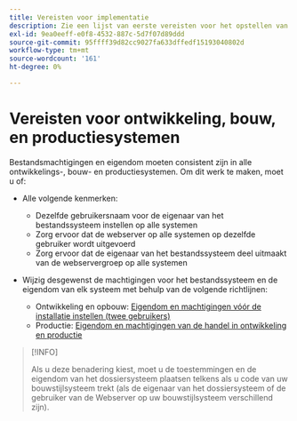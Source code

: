 ```yaml
---
title: Vereisten voor implementatie
description: Zie een lijst van eerste vereisten voor het opstellen van Handel in een ontwikkeling, bouwt, of productiesysteem.
exl-id: 9ea0eeff-e0f8-4532-887c-5d7f07d89ddd
source-git-commit: 95ffff39d82cc9027fa633dffedf15193040802d
workflow-type: tm+mt
source-wordcount: '161'
ht-degree: 0%

---
```


# Vereisten voor ontwikkeling, bouw, en productiesystemen

Bestandsmachtigingen en eigendom moeten consistent zijn in alle ontwikkelings-, bouw- en productiesystemen. Om dit werk te maken, moet u of:

- Alle volgende kenmerken:

   - Dezelfde gebruikersnaam voor de eigenaar van het bestandssysteem instellen op alle systemen
   - Zorg ervoor dat de webserver op alle systemen op dezelfde gebruiker wordt uitgevoerd
   - Zorg ervoor dat de eigenaar van het bestandssysteem deel uitmaakt van de webservergroep op alle systemen

- Wijzig desgewenst de machtigingen voor het bestandssysteem en de eigendom van elk systeem met behulp van de volgende richtlijnen:

   - Ontwikkeling en opbouw: [Eigendom en machtigingen vóór de installatie instellen (twee gebruikers)](file-system-permissions.md#set-up-two-owners-for-default-or-developer-mode)
   - Productie: [Eigendom en machtigingen van de handel in ontwikkeling en productie](file-system-permissions.md)

>[!INFO]
>
>Als u deze benadering kiest, moet u de toestemmingen en de eigendom van het dossiersysteem plaatsen telkens als u code van uw bouwstijlsysteem trekt (als de eigenaar van het dossiersysteem of de gebruiker van de Webserver op uw bouwstijlsysteem verschillend zijn).
